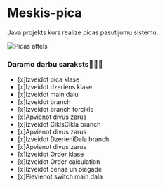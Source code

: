 # Meskis-pica
Java projekts kurs realize picas pasutijumu sistemu.

![Picas attels](https://e7.pngegg.com/pngimages/345/112/png-clipart-california-style-pizza-sicilian-pizza-super-pica-uraganas-der-standard-pizza-food-recipe.png)

### **Daramo darbu saraksts:pizza::pizza::pizza:**
- [x]Izveidot pica klase
- [x]Izveidot dzeriens klase
- [x]Izveidot main dalu 
- [x]Izveidot branch 
- [x]Izveidot branch forcikls
- [x]Apvienot divus zarus 
- [x]Izveidot CiklsCikla branch
- [x]Apvienot divus zarus
- [x]Izveidot DzerieniDala branch
- [x]Apvienot divus zarus
- [x]Izveidot Order klase
- [x]Izveidot Order calculation
- [x]Izveidot cenas un piegade
- [x]Pievienot switch main dala
